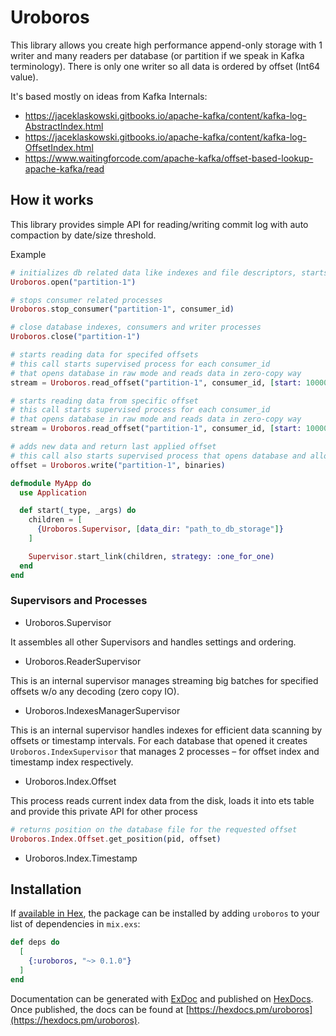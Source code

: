 # Uroboros

This library allows you create high performance append-only storage with 1 writer and many readers per database (or partition if we speak in Kafka terminology). There is only one writer so all data is ordered by offset (Int64 value).

It's based mostly on ideas from Kafka Internals:

- https://jaceklaskowski.gitbooks.io/apache-kafka/content/kafka-log-AbstractIndex.html
- https://jaceklaskowski.gitbooks.io/apache-kafka/content/kafka-log-OffsetIndex.html
- https://www.waitingforcode.com/apache-kafka/offset-based-lookup-apache-kafka/read

## How it works

This library provides simple API for reading/writing commit log with auto compaction by date/size threshold.

Example

```elixir
# initializes db related data like indexes and file descriptors, starts repairing if needed
Uroboros.open("partition-1")

# stops consumer related processes
Uroboros.stop_consumer("partition-1", consumer_id)

# close database indexes, consumers and writer processes
Uroboros.close("partition-1")

# starts reading data for specifed offsets
# this call starts supervised process for each consumer_id 
# that opens database in raw mode and reads data in zero-copy way
stream = Uroboros.read_offset("partition-1", consumer_id, [start: 10000343, end: 10000353])

# starts reading data from specific offset
# this call starts supervised process for each consumer_id 
# that opens database in raw mode and reads data in zero-copy way
stream = Uroboros.read_offset("partition-1", consumer_id, [start: 10000343, end: 10000353])

# adds new data and return last applied offset
# this call also starts supervised process that opens database and allows reading specified offsets
offset = Uroboros.write("partition-1", binaries)
```

```elixir
defmodule MyApp do
  use Application

  def start(_type, _args) do
    children = [
      {Uroboros.Supervisor, [data_dir: "path_to_db_storage"]}
    ]

    Supervisor.start_link(children, strategy: :one_for_one)
  end
end
``` 

### Supervisors and Processes

- Uroboros.Supervisor 

It assembles all other Supervisors and handles settings and ordering.

- Uroboros.ReaderSupervisor

This is an internal supervisor manages streaming big batches for specified offsets w/o any decoding (zero copy IO).

- Uroboros.IndexesManagerSupervisor

This is an internal supervisor handles indexes for efficient data scanning by offsets or timestamp intervals. For each database that opened it creates `Uroboros.IndexSupervisor` that manages 2 processes – for offset index and timestamp index respectively.

- Uroboros.Index.Offset

This process reads current index data from the disk, loads it into ets table and provide this private API for other process

```elixir
# returns position on the database file for the requested offset
Uroboros.Index.Offset.get_position(pid, offset)

```

- Uroboros.Index.Timestamp

## Installation

If [available in Hex](https://hex.pm/docs/publish), the package can be installed
by adding `uroboros` to your list of dependencies in `mix.exs`:

```elixir
def deps do
  [
    {:uroboros, "~> 0.1.0"}
  ]
end
```

Documentation can be generated with [ExDoc](https://github.com/elixir-lang/ex_doc)
and published on [HexDocs](https://hexdocs.pm). Once published, the docs can
be found at [https://hexdocs.pm/uroboros](https://hexdocs.pm/uroboros).

